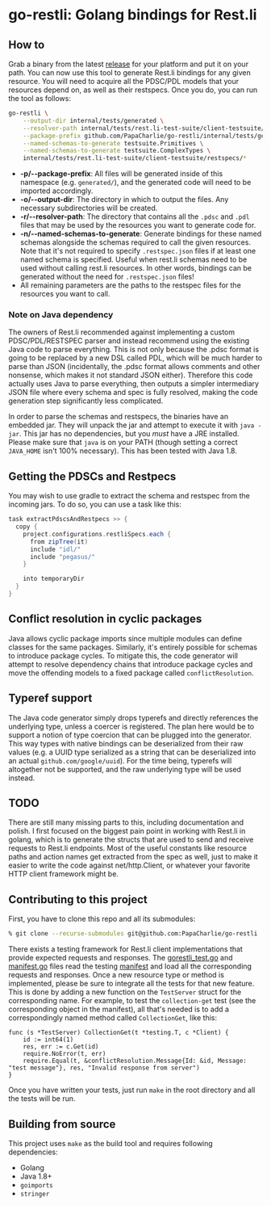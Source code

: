 # go-restli: Golang bindings for Rest.li

## How to
Grab a binary from the latest [release](https://github.com/PapaCharlie/go-restli/releases) for your platform and
put it on your path. You can now use this tool to generate Rest.li bindings for any given resource. You will need to
acquire all the PDSC/PDL models that your resources depend on, as well as their restspecs. Once you do, you can run the
tool as follows:
```bash
go-restli \
	--output-dir internal/tests/generated \
	--resolver-path internal/tests/rest.li-test-suite/client-testsuite/schemas \
	--package-prefix github.com/PapaCharlie/go-restli/internal/tests/generated \
	--named-schemas-to-generate testsuite.Primitives \
	--named-schemas-to-generate testsuite.ComplexTypes \
	internal/tests/rest.li-test-suite/client-testsuite/restspecs/*
```
+ **-p/--package-prefix**: All files will be generated inside of this namespace (e.g. `generated/`), and the generated
  code will need to be imported accordingly.
+ **-o/--output-dir**: The directory in which to output the files. Any necessary subdirectories will be created.
+ **-r/--resolver-path**: The directory that contains all the `.pdsc` and `.pdl` files that may be used by the resources
  you want to generate code for.
+ **-n/--named-schemas-to-generate**: Generate bindings for these named schemas alongside the schemas required to call
  the given resources. Note that it's not required to specify `.restspec.json` files if at least one named schema is
  specified. Useful when rest.li schemas need to be used without calling rest.li resources. In other words, bindings can
  be generated without the need for `.restspec.json` files!
+ All remaining parameters are the paths to the restspec files for the resources you want to call.

### Note on Java dependency
The owners of Rest.li recommended against implementing a custom PDSC/PDL/RESTSPEC parser and instead recommend using
the existing Java code to parse everything. This is not only because the .pdsc format is going to be replaced by a new
DSL called PDL, which will be much harder to parse than JSON (incidentally, the .pdsc format allows comments and other
nonsense, which makes it not standard JSON either). Therefore this code actually uses Java to parse everything, then
outputs a simpler intermediary JSON file where every schema and spec is fully resolved, making the code generation step
significantly less complicated.

In order to parse the schemas and restspecs, the binaries have an embedded jar. They will unpack the jar and attempt to
execute it with `java -jar`. This jar has no dependencies, but you _must_ have a JRE installed. Please make sure that
`java` is on your PATH (though setting a correct `JAVA_HOME` isn't 100% necessary). This has been tested with Java 1.8.

## Getting the PDSCs and Restpecs
You may wish to use gradle to extract the schema and restspec from the incoming jars. To do so, you can use a task like
this:
```gradle
task extractPdscsAndRestpecs >> {
  copy {
    project.configurations.restliSpecs.each {
      from zipTree(it)
      include "idl/"
      include "pegasus/"
    }

    into temporaryDir
  }
}
```

## Conflict resolution in cyclic packages
Java allows cyclic package imports since multiple modules can define classes for the same packages. Similarly, it's
entirely possible for schemas to introduce package cycles. To mitigate this, the code generator will attempt to resolve
dependency chains that introduce package cycles and move the offending models to a fixed package called
`conflictResolution`.

## Typeref support
The Java code generator simply drops typerefs and directly references the underlying type, unless a coercer is
registered. The plan here would be to support a notion of type coercion that can be plugged into the generator. This way
types with native bindings can be deserialized from their raw values (e.g. a UUID type serialized as a string that can
be deserialized into an actual `github.com/google/uuid`). For the time being, typerefs will altogether not be supported,
and the raw underlying type will be used instead.

## TODO
There are still many missing parts to this, including documentation and polish. I first focused on the biggest pain
point in working with Rest.li in golang, which is to generate the structs that are used to send and receive requests to
Rest.li endpoints. Most of the useful constants like resource paths and action names get extracted from the spec as
well, just to make it easier to write the code against net/http.Client, or whatever your favorite HTTP client framework
might be.

## Contributing to this project
First, you have to clone this repo and all its submodules:
```bash
% git clone --recurse-submodules git@github.com:PapaCharlie/go-restli
```
There exists a testing framework for Rest.li client implementations that provide expected requests and responses. The
[gorestli_test.go](tests/gorestli_test.go) and [manifest.go](tests/manifest.go) files read the testing
[manifest](tests/rest.li-test-suite/client-testsuite/manifest.json) and load all the corresponding requests and
responses. Once a new resource type or method is implemented, please be sure to integrate all the tests for that new
feature. This is done by adding a new function on the `TestServer` struct for the corresponding name. For example, to
test the `collection-get` test (see the corresponding object in the manifest), all that's needed is to add a
correspondingly named method called `CollectionGet`, like this:
```golang
func (s *TestServer) CollectionGet(t *testing.T, c *Client) {
	id := int64(1)
	res, err := c.Get(id)
	require.NoError(t, err)
	require.Equal(t, &conflictResolution.Message{Id: &id, Message: "test message"}, res, "Invalid response from server")
}
```
Once you have written your tests, just run `make` in the root directory and all the tests will be run.


## Building from source

This project uses ``make`` as the build tool and requires following dependencies:

* Golang
* Java 1.8+
* ``goimports``
* ``stringer``
